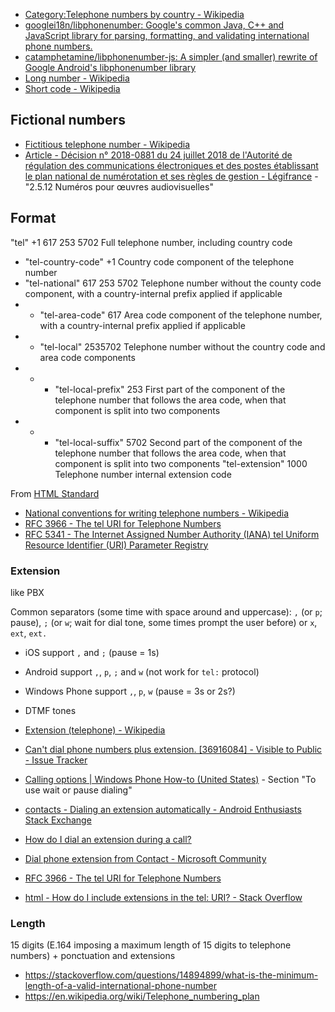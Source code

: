 - [Category:Telephone numbers by country - Wikipedia](https://en.wikipedia.org/wiki/Category:Telephone_numbers_by_country)
- [googlei18n/libphonenumber: Google's common Java, C++ and JavaScript library for parsing, formatting, and validating international phone numbers.](https://github.com/googlei18n/libphonenumber)
- [catamphetamine/libphonenumber-js: A simpler (and smaller) rewrite of Google Android's libphonenumber library](https://github.com/catamphetamine/libphonenumber-js)
- [Long number - Wikipedia](https://en.wikipedia.org/wiki/Long_number)
- [Short code - Wikipedia](https://en.wikipedia.org/wiki/Short_code)

## Fictional numbers

- [Fictitious telephone number - Wikipedia](https://en.wikipedia.org/wiki/Fictitious_telephone_number)
- [Article - Décision n° 2018-0881 du 24 juillet 2018 de l'Autorité de régulation des communications électroniques et des postes établissant le plan national de numérotation et ses règles de gestion - Légifrance](https://www.legifrance.gouv.fr/jorf/article_jo/JORFARTI000037263033) - "2.5.12 Numéros pour œuvres audiovisuelles"

## Format

"tel"						+1 617 253 5702		Full telephone number, including country code
- "tel-country-code"		+1					Country code component of the telephone number
- "tel-national"			617 253 5702		Telephone number without the county code component, with a country-internal prefix applied if applicable
- - "tel-area-code"			617					Area code component of the telephone number, with a country-internal prefix applied if applicable
- - "tel-local"				2535702				Telephone number without the country code and area code components
- - - "tel-local-prefix"	253					First part of the component of the telephone number that follows the area code, when that component is split into two components
- - - "tel-local-suffix"	5702				Second part of the component of the telephone number that follows the area code, when that component is split into two components
"tel-extension"				1000				Telephone number internal extension code

From [HTML Standard](https://html.spec.whatwg.org/multipage/form-control-infrastructure.html#attr-fe-autocomplete-tel)

- [National conventions for writing telephone numbers - Wikipedia](https://en.wikipedia.org/wiki/National_conventions_for_writing_telephone_numbers)
- [RFC 3966 - The tel URI for Telephone Numbers](https://tools.ietf.org/html/rfc3966)
- [RFC 5341 - The Internet Assigned Number Authority (IANA) tel Uniform Resource Identifier (URI) Parameter Registry](https://tools.ietf.org/html/rfc5341)

### Extension

like PBX

Common separators (some time with space around and uppercase): `,` (or `p`; pause), `;` (or `w`; wait for dial tone, some times prompt the user before) or `x`, `ext`, `ext.`

- iOS support `,` and `;` (pause = 1s)
- Android support `,`, `p`, `;` and `w` (not work for `tel:` protocol)
- Windows Phone support `,`, `p`, `w` (pause = 3s or 2s?)

- DTMF tones
- [Extension (telephone) - Wikipedia](https://en.wikipedia.org/wiki/Extension_%28telephone%29)
- [Can't dial phone numbers plus extension. \[36916084\] - Visible to Public - Issue Tracker](https://issuetracker.google.com/issues/36916084)
- [Calling options | Windows Phone How-to (United States)](https://web.archive.org/web/20160513071903/http://www.windowsphone.com/en-us/how-to/wp8/calling-and-messaging/calling-options) - Section "To use wait or pause dialing"
- [contacts - Dialing an extension automatically - Android Enthusiasts Stack Exchange](https://android.stackexchange.com/questions/32337/dialing-an-extension-automatically)
- [How do I dial an extension during a call?](https://support.skype.com/en/faq/fa22/how-do-i-dial-an-extension-during-a-call)
- [Dial phone extension from Contact - Microsoft Community](https://answers.microsoft.com/en-us/mobiledevices/forum/mdlumia-mdsettings/dial-phone-extension-from-contact/7831a526-4f92-4c2e-829e-8f2db0c3c47b)
- [RFC 3966 - The tel URI for Telephone Numbers](https://tools.ietf.org/html/rfc3966#section-5.3)
- [html - How do I include extensions in the tel: URI? - Stack Overflow](https://stackoverflow.com/questions/9482633/how-do-i-include-extensions-in-the-tel-uri)

### Length

15 digits (E.164 imposing a maximum length of 15 digits to telephone numbers) + ponctuation and extensions

- https://stackoverflow.com/questions/14894899/what-is-the-minimum-length-of-a-valid-international-phone-number
- https://en.wikipedia.org/wiki/Telephone_numbering_plan
